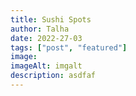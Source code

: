 ```yaml
---
title: Sushi Spots
author: Talha
date: 2022-27-03
tags: ["post", "featured"]
image:
imageAlt: imgalt
description: asdfaf
---
```

